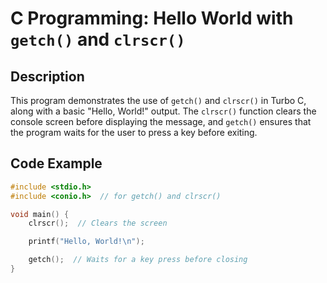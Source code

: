 

# C Programming: Hello World with `getch()` and `clrscr()`

## Description

This program demonstrates the use of `getch()` and `clrscr()` in Turbo C, along with a basic "Hello, World!" output. The `clrscr()` function clears the console screen before displaying the message, and `getch()` ensures that the program waits for the user to press a key before exiting.

## Code Example

```c
#include <stdio.h>
#include <conio.h>  // for getch() and clrscr()

void main() {
    clrscr();  // Clears the screen

    printf("Hello, World!\n");

    getch();  // Waits for a key press before closing
}


